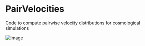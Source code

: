 # PairVelocities

Code to compute pairwise velocity distributions for cosmological simulations


![image](https://user-images.githubusercontent.com/31046348/122269760-f46a3100-ceb3-11eb-8338-816fefd679de.png)

